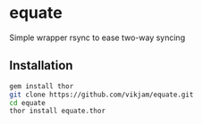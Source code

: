# equate
Simple wrapper rsync to ease two-way syncing

## Installation

```Bash
gem install thor
git clone https://github.com/vikjam/equate.git
cd equate
thor install equate.thor
```
